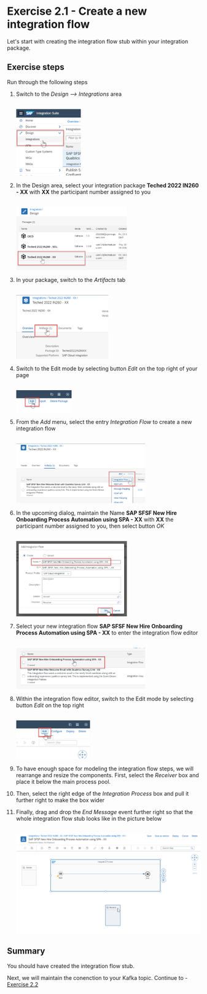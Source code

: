 # Exercise 2.1 - Create a new integration flow

Let's start with creating the integration flow stub within your integration package.

## Exercise steps

Run through the following steps
1. Switch to the *Design --> Integrations* area

    <br><img src="/exercises/ex2/images/02-0001.png" width=35% height=35%>

2. In the Design area, select your integration package **Teched 2022 IN260 - XX** with **XX** the participant number assigned to you

    <br><img src="/exercises/ex2/images/02-0002.png" width=60% height=60%>

3. In your package, switch to the *Artifacts* tab

    <br><img src="/exercises/ex2/images/02-0003.png" width=50% height=50%>

4. Switch to the Edit mode by selecting button *Edit* on the top right of your page

    <br><img src="/exercises/ex2/images/02-0004.png" width=30% height=30%>

5. From the *Add* menu, select the entry *Integration Flow* to create a new integration flow

    <br><img src="/exercises/ex2/images/02-0005.png" width=70%>

6. In the upcoming dialog, maintain the Name **SAP SFSF New Hire Onboarding Process Automation using SPA - XX** with **XX** the participant number assigned to you, then select button *OK*

    <br><img src="/exercises/ex2/images/02-0006.png" width=60%>

7. Select your new integration flow **SAP SFSF New Hire Onboarding Process Automation using SPA - XX** to enter the integration flow editor

    <br><img src="/exercises/ex2/images/02-0007.png" width=70%>

8. Within the integration flow editor, switch to the Edit mode by selecting button *Edit* on the top right

    <br><img src="/exercises/ex2/images/02-0008.png" width=40%>

9. To have enough space for modeling the integration flow steps, we will rearrange and resize the components. First, select the *Receiver* box and place it below the main process pool.
10. Then, select the right edge of the *Integration Process* box and pull it further right to make the box wider
11. Finally, drag and drop the *End Message* event further right so that the whole integration flow stub looks like in the picture below

    <br><img src="/exercises/ex2/images/02-0009.png" width=100%>

## Summary

You should have created the integration flow stub.

Next, we will maintain the conenction to your Kafka topic. Continue to - [Exercise 2.2](/exercises/ex2/ex22)
